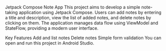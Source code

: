 Jetpack Compose Note App
This project aims to develop a simple note-taking application using Jetpack Compose. Users can add notes by entering a title and description, view the list of added notes,
and delete notes by clicking on them. The application manages data flow using ViewModel and StateFlow, providing a modern user interface.

Key Features
Add and list notes
Delete notes
Simple form validation
You can open and run this project in Android Studio.
